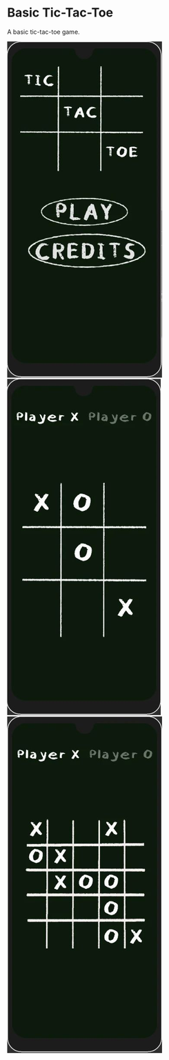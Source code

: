 # Basic Tic-Tac-Toe

A basic tic-tac-toe game.

![Alt text](1.jpg?raw=true "Demo")
![Alt text](2.jpg?raw=true "Demo")
![Alt text](3.jpg?raw=true "Demo")

